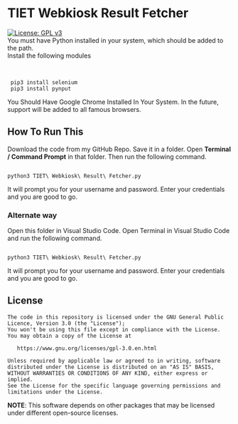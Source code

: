 # TIET Webkiosk Result Fetcher

[![License: GPL v3](https://img.shields.io/badge/License-GPLv3-blue.svg)](https://www.gnu.org/licenses/gpl-3.0)
<br>
You must have Python installed in your system, which should be added to the path.
<br>
Install the following modules
<br>
<br>


```

 pip3 install selenium
 pip3 install pynput

```

You Should Have Google Chrome Installed In Your System. In the future, support will be added to all famous browsers.

## How To Run This
Download the code from my GitHub Repo. Save it in a folder. Open <b>Terminal / Command Prompt</b> in that folder. Then run the following command.

```

python3 TIET\ Webkiosk\ Result\ Fetcher.py

```

It will prompt you for your username and password. Enter your credentials and you are good to go.

### Alternate way 
Open this folder in Visual Studio Code. Open Terminal in Visual Studio Code and run the following command.

```

python3 TIET\ Webkiosk\ Result\ Fetcher.py

```

It will prompt you for your username and password. Enter your credentials and you are good to go.
<br>
## License

    The code in this repository is licensed under the GNU General Public Licence, Version 3.0 (the "License");
    You won't be using this file except in compliance with the License.
    You may obtain a copy of the License at

       https://www.gnu.org/licenses/gpl-3.0.en.html

    Unless required by applicable law or agreed to in writing, software
    distributed under the License is distributed on an "AS IS" BASIS,
    WITHOUT WARRANTIES OR CONDITIONS OF ANY KIND, either express or implied.
    See the License for the specific language governing permissions and
    limitations under the License.

**NOTE**: This software depends on other packages that may be licensed under different open-source licenses.
